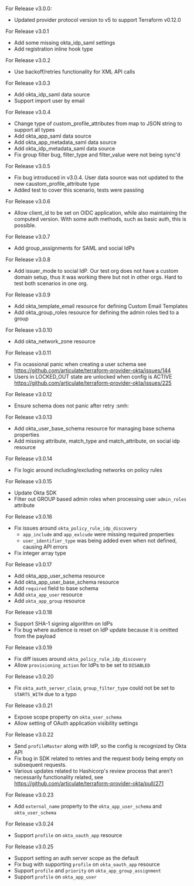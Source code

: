 For Release v3.0.0:

* Updated provider protocol version to v5 to support Terraform v0.12.0

For Release v3.0.1

* Add some missing okta_idp_saml settings
* Add registration inline hook type

For Release v3.0.2

* Use backoff/retries functionality for XML API calls

For Release v3.0.3

* Add okta_idp_saml data source
* Support import user by email

For Release v3.0.4

* Change type of custom_profile_attributes from map to JSON string to support all types
* Add okta_app_saml data source
* Add okta_app_metadata_saml data source
* Add okta_idp_metadata_saml data source
* Fix group filter bug, filter_type and filter_value were not being sync'd

For Release v3.0.5

* Fix bug introduced in v3.0.4. User data source was not updated to the new caustom_profile_attribute type
* Added test to cover this scenario, tests were passiing

For Release v3.0.6

* Allow client_id to be set on OIDC application, while also maintaining the computed version. With some auth methods, such as basic auth, this is possible.

For Release v3.0.7

* Add group_assignments for SAML and social IdPs

For Release v3.0.8

* Add issuer_mode to social IdP. Our test org does not have a custom domain setup, thus it was working there but not in other orgs. Hard to test both scenarios in one org.

For Release v3.0.9

* Add okta_template_email resource for defining Custom Email Templates
* Add okta_group_roles resource for defining the admin roles tied to a group

For Release v3.0.10

* Add okta_network_zone resource

For Release v3.0.11

* Fix ocassional panic when creating a user schema see https://github.com/articulate/terraform-provider-okta/issues/144
* Users in LOCKED_OUT state are unlocked when config is ACTIVE https://github.com/articulate/terraform-provider-okta/issues/225

For Release v3.0.12

* Ensure schema does not panic after retry :smh:

For Release v3.0.13

* Add okta_user_base_schema resource for managing base schema properties
* Add missing attribute, match_type and match_attribute, on social idp resource

For Release v3.0.14

* Fix logic around including/excluding networks on policy rules

For Release v3.0.15

* Update Okta SDK
* Filter out GROUP based admin roles when processing user `admin_roles` attribute

For Release v3.0.16

* Fix issues around `okta_policy_rule_idp_discovery`
    * `app_include` and `app_exlcude` were missing required properties
    * `user_identifier_type` was being added even when not defined, causing API errors
* Fix integer array type

For Release v3.0.17

* Add okta_app_user_schema resource
* Add okta_app_user_base_schema resource
* Add `required` field to base schema
* Add `okta_app_user` resource
* Add `okta_app_group` resource

For Release v3.0.18

* Support SHA-1 signing algorithm on IdPs
* Fix bug where audience is reset on IdP update because it is omitted from the payload

For Release v3.0.19

* Fix diff issues around `okta_policy_rule_idp_discovery`
* Allow `provisioning_action` for IdPs to be set to `DISABLED`

For Release v3.0.20

* Fix `okta_auth_server_claim`, `group_filter_type` could not be set to `STARTS_WITH` due to a typo

For Release v3.0.21

* Expose scope property on `okta_user_schema`
* Allow setting of OAuth application visibility settings

For Release v3.0.22

* Send `profileMaster` along with IdP, so the config is recognized by Okta API
* Fix bug in SDK related to retries and the request body being empty on subsequent requests.
* Various updates related to Hashicorp's review process that aren't necessarily functionality related, see https://github.com/articulate/terraform-provider-okta/pull/271

For Release v3.0.23

* Add `external_name` property to the `okta_app_user_schema` and `okta_user_schema`

For Release v3.0.24

* Support `profile` on `okta_oauth_app` resource

For Release v3.0.25

* Support setting an auth server scope as the default
* Fix bug with supporting `profile` on `okta_oauth_app` resource
* Support `profile` and `priority` on `okta_app_group_assignment`
* Support `profile` on `okta_app_user`
